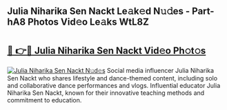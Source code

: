 ## Julia Niharika Sen Nackt Le𝚊k𝚎d N𝚞𝚍es - Part-hA8 Photos Vid𝚎o Le𝚊ks WtL8Z

# <h2><a href="http://fb4xdce.evod.top/?m=Julia+Niharika+Sen+Nackt">🔗 👉🔴 Julia Niharika Sen Nackt Vid𝚎o Ph𝚘t𝚘s</a></h2>

[![Julia Niharika Sen Nackt N𝚞d𝚎s](https://i.imgur.com/8V9OHl7.gif)](http://fb4xdce.evod.top/?m=Julia+Niharika+Sen+Nackt)
Social media influencer Julia Niharika Sen Nackt who shares lifestyle and dance-themed content, including solo and collaborative dance performances and vlogs. Influential educator Julia Niharika Sen Nackt, known for their innovative teaching methods and commitment to education. 
